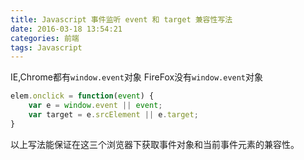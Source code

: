 ```yaml
---
title: Javascript 事件监听 event 和 target 兼容性写法
date: 2016-03-18 13:54:21
categories: 前端
tags: Javascript
---
```

IE,Chrome都有`window.event`对象
FireFox没有`window.event`对象

```javascript
elem.onclick = function(event) {
    var e = window.event || event;
    var target = e.srcElement || e.target;
}
```

以上写法能保证在这三个浏览器下获取事件对象和当前事件元素的兼容性。
